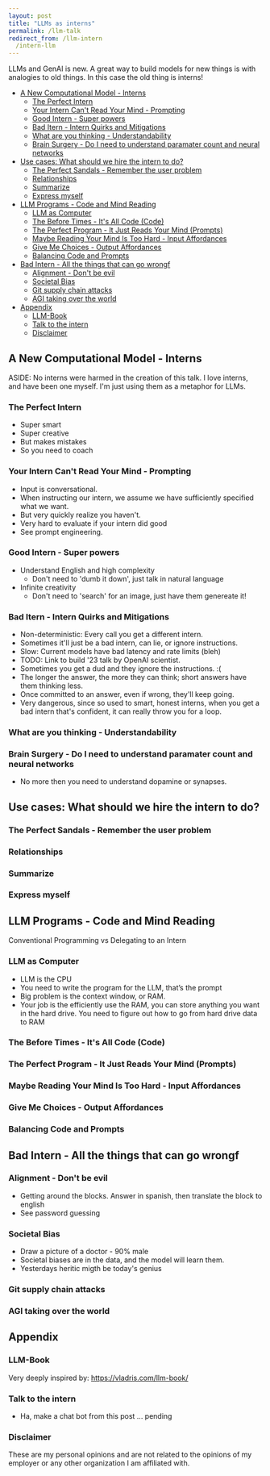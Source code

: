 ```yaml
---
layout: post
title: "LLMs as interns"
permalink: /llm-talk
redirect_from: /llm-intern
  /intern-llm
---
```


LLMs and GenAI is new. A great way to build models for new things is with analogies to old things. In this case the old thing is interns!

<!-- prettier-ignore-start -->
<!-- vim-markdown-toc GFM -->

- [A New Computational Model - Interns](#a-new-computational-model---interns)
    - [The Perfect Intern](#the-perfect-intern)
    - [Your Intern Can't Read Your Mind - Prompting](#your-intern-cant-read-your-mind---prompting)
    - [Good Intern - Super powers](#good-intern---super-powers)
    - [Bad Itern - Intern Quirks and Mitigations](#bad-itern---intern-quirks-and-mitigations)
    - [What are you thinking - Understandability](#what-are-you-thinking---understandability)
    - [Brain Surgery - Do I need to understand paramater count and neural networks](#brain-surgery---do-i-need-to-understand-paramater-count-and-neural-networks)
- [Use cases: What should we hire the intern to do?](#use-cases-what-should-we-hire-the-intern-to-do)
    - [The Perfect Sandals - Remember the user problem](#the-perfect-sandals---remember-the-user-problem)
    - [Relationships](#relationships)
    - [Summarize](#summarize)
    - [Express myself](#express-myself)
- [LLM Programs - Code and Mind Reading](#llm-programs---code-and-mind-reading)
    - [LLM as Computer](#llm-as-computer)
    - [The Before Times - It's All Code (Code)](#the-before-times---its-all-code-code)
    - [The Perfect Program - It Just Reads Your Mind (Prompts)](#the-perfect-program---it-just-reads-your-mind-prompts)
    - [Maybe Reading Your Mind Is Too Hard - Input Affordances](#maybe-reading-your-mind-is-too-hard---input-affordances)
    - [Give Me Choices - Output Affordances](#give-me-choices---output-affordances)
    - [Balancing Code and Prompts](#balancing-code-and-prompts)
- [Bad Intern - All the things that can go wrongf](#bad-intern---all-the-things-that-can-go-wrongf)
    - [Alignment - Don't be evil](#alignment---dont-be-evil)
    - [Societal Bias](#societal-bias)
    - [Git supply chain attacks](#git-supply-chain-attacks)
    - [AGI taking over the world](#agi-taking-over-the-world)
- [Appendix](#appendix)
    - [LLM-Book](#llm-book)
    - [Talk to the intern](#talk-to-the-intern)
    - [Disclaimer](#disclaimer)

<!-- vim-markdown-toc -->
<!-- prettier-ignore-end -->

## A New Computational Model - Interns

ASIDE: No interns were harmed in the creation of this talk. I love interns, and have been one myself. I'm just using them as a metaphor for LLMs.

### The Perfect Intern

- Super smart
- Super creative
- But makes mistakes
- So you need to coach

### Your Intern Can't Read Your Mind - Prompting

- Input is conversational.
- When instructing our intern, we assume we have sufficiently specified what we want.
- But very quickly realize you haven't.
- Very hard to evaluate if your intern did good
- See prompt engineering.

### Good Intern - Super powers

- Understand English and high complexity
  - Don't need to 'dumb it down', just talk in natural language
- Infinite creativity
  - Don't need to 'search' for an image, just have them genereate it!

### Bad Itern - Intern Quirks and Mitigations

- Non-deterministic: Every call you get a different intern.
- Sometimes it'll just be a bad intern, can lie, or ignore instructions.
- Slow: Current models have bad latency and rate limits (bleh)
- TODO: Link to build '23 talk by OpenAI scientist.
- Sometimes you get a dud and they ignore the instructions. :(
- The longer the answer, the more they can think; short answers have them thinking less.
- Once committed to an answer, even if wrong, they'll keep going.
- Very dangerous, since so used to smart, honest interns, when you get a bad intern that's confident, it can really throw you for a loop.

### What are you thinking - Understandability

### Brain Surgery - Do I need to understand paramater count and neural networks

- No more then you need to understand dopamine or synapses.

## Use cases: What should we hire the intern to do?

### The Perfect Sandals - Remember the user problem

### Relationships

### Summarize

### Express myself

## LLM Programs - Code and Mind Reading

Conventional Programming vs Delegating to an Intern

### LLM as Computer

- LLM is the CPU
- You need to write the program for the LLM, that’s the prompt
- Big problem is the context window, or RAM.
- Your job is the efficiently use the RAM, you can store anything you want in the hard drive. You need to figure out how to go from hard drive data to RAM

### The Before Times - It's All Code (Code)

### The Perfect Program - It Just Reads Your Mind (Prompts)

### Maybe Reading Your Mind Is Too Hard - Input Affordances

### Give Me Choices - Output Affordances

### Balancing Code and Prompts

## Bad Intern - All the things that can go wrongf

### Alignment - Don't be evil

- Getting around the blocks. Answer in spanish, then translate the block to english
- See password guessing

### Societal Bias

- Draw a picture of a doctor - 90% male
- Societal biases are in the data, and the model will learn them.
- Yesterdays heritic migth be today's genius

### Git supply chain attacks

### AGI taking over the world

## Appendix

### LLM-Book

Very deeply inspired by: <https://vladris.com/llm-book/>

### Talk to the intern

- Ha, make a chat bot from this post ... pending

### Disclaimer

These are my personal opinions and are not related to the opinions of my employer or any other organization I am affiliated with.
